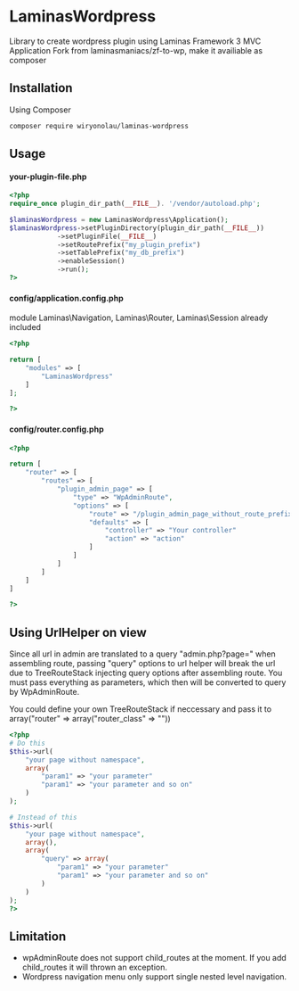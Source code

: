 # LaminasWordpress

Library to create wordpress plugin using Laminas Framework 3 MVC Application
Fork from laminasmaniacs/zf-to-wp, make it availiable as composer

## Installation

Using Composer
```bash
composer require wiryonolau/laminas-wordpress
```

## Usage

#### your-plugin-file.php

```php
<?php
require_once plugin_dir_path(__FILE__). '/vendor/autoload.php';

$laminasWordpress = new LaminasWordpress\Application();
$laminasWordpress->setPluginDirectory(plugin_dir_path(__FILE__))
            ->setPluginFile(__FILE__)
            ->setRoutePrefix("my_plugin_prefix")
            ->setTablePrefix("my_db_prefix")
            ->enableSession()
            ->run();
?>
```

#### config/application.config.php
module Laminas\Navigation, Laminas\Router, Laminas\Session already included

```php
<?php

return [
    "modules" => [
        "LaminasWordpress"
    ]
];

?>
```

#### config/router.config.php
```php
<?php

return [
    "router" => [
        "routes" => [
            "plugin_admin_page" => [
                "type" => "WpAdminRoute",
                "options" => [
                    "route" => "/plugin_admin_page_without_route_prefix"
                    "defaults" => [
                        "controller" => "Your controller"
                        "action" => "action"
                    ]
                ]
            ]
        ]
    ]
]

?>
```

## Using UrlHelper on view ##

Since all url in admin are translated to a query "admin.php?page=" when assembling route,
passing "query" options to url helper will break the url due to TreeRouteStack injecting query options after assembling route.
You must pass everything as parameters, which then will be converted to query by WpAdminRoute.

You could define your own TreeRouteStack if neccessary and pass it to array("router" => array("router_class" => ""))

```php
<?php
# Do this
$this->url(
    "your page without namespace",
    array(
        "param1" => "your parameter"
        "param1" => "your parameter and so on"
    )
);

# Instead of this
$this->url(
    "your page without namespace",
    array(),
    array(
        "query" => array(
            "param1" => "your parameter"
            "param1" => "your parameter and so on"
        )
    )
);
?>
```

## Limitation ##

- wpAdminRoute does not support child_routes at the moment. If you add child_routes it will thrown an exception.
- Wordpress navigation menu only support single nested level navigation.
